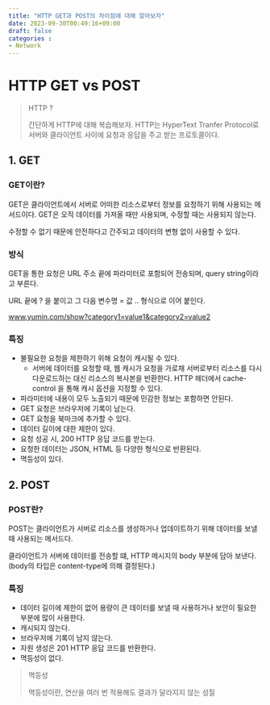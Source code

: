 ```yaml
---
title: "HTTP GET과 POST의 차이점에 대해 알아보자"
date: 2023-09-30T00:49:16+09:00
draft: false
categories :
- Network
---
```


# HTTP GET vs POST
> HTTP ?
> 
> 간단하게 HTTP에 대해 복습해보자. HTTP는 HyperText Tranfer Protocol로 서버와 클라이언트 사이에 요청과 응답을 주고 받는 프로토콜이다.

## 1. GET
### GET이란?
GET은 클라이언트에서 서버로 어떠한 리소스로부터 정보를 요청하기 위해 사용되는 메서드이다. GET은 오직 데이터를 가져올 때만 사용되며, 수정할 때는 사용되지 않는다.

수정할 수 없기 때문에 안전하다고 간주되고 데이터의 변형 없이 사용할 수 있다.

### 방식
GET을 통한 요청은 URL 주소 끝에 파라미터로 포함되어 전송되며, query string이라고 부른다.

URL 끝에 ? 을 붙이고 그 다음 변수명 = 값 .. 형식으로 이어 붙인다.

www.yumin.com/show?category1=value1&category2=value2

### 특징
- 불필요한 요청을 제한하기 위해 요청이 캐시될 수 있다.
  - 서버에 데이터를 요청할 때, 웹 캐시가 요청을 가로채 서버로부터 리소스를 다시 다운로드하는 대신 리소스의 복사본을 반환한다. HTTP 헤더에서 cache-control 을 통해 캐시 옵션을 지정할 수 있다.
- 파라미터에 내용이 모두 노출되기 때문에 민감한 정보는 포함하면 안된다.
- GET 요청은 브라우저에 기록이 남는다.
- GET 요청을 북마크에 추가할 수 있다.
- 데이터 길이에 대한 제한이 있다.
- 요청 성공 시, 200 HTTP 응답 코드를 받는다.
- 요청한 데이터는 JSON, HTML 등 다양한 형식으로 반환된다.
- 멱등성이 있다.

## 2. POST
### POST란?
POST는 클라이언트가 서버로 리소스를 생성하거나 업데이트하기 위해 데이터를 보낼 때 사용되는 메서드다. 

클라이언트가 서버에 데이터를 전송할 떄, HTTP 메시지의 body 부분에 담아 보낸다. (body의 타입은 content-type에 의해 결정된다.)

### 특징
- 데이터 길이에 제한이 없어 용량이 큰 데이터를 보낼 때 사용하거나 보안이 필요한 부분에 많이 사용한다.
- 캐시되지 않는다.
- 브라우저에 기록이 남지 않는다.
- 자원 생성은 201 HTTP 응답 코드를 반환한다.
- 멱등성이 없다.

> 멱등성
> 
> 멱등성이란, 연산을 여러 번 적용해도 결과가 달라지지 않는 성질